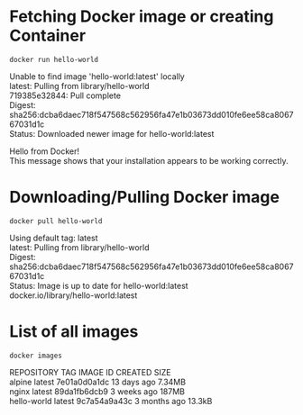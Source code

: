 # Fetching Docker image or creating Container
``` Docker
docker run hello-world
```

Unable to find image 'hello-world:latest' locally  
latest: Pulling from library/hello-world  
719385e32844: Pull complete  
Digest: sha256:dcba6daec718f547568c562956fa47e1b03673dd010fe6ee58ca806767031d1c  
Status: Downloaded newer image for hello-world:latest  

Hello from Docker!  
This message shows that your installation appears to be working correctly.  

# Downloading/Pulling Docker image
``` Docker
docker pull hello-world
```
Using default tag: latest  
latest: Pulling from library/hello-world  
Digest: sha256:dcba6daec718f547568c562956fa47e1b03673dd010fe6ee58ca806767031d1c  
Status: Image is up to date for hello-world:latest  
docker.io/library/hello-world:latest  

# List of all images
``` Docker
docker images
```
REPOSITORY      TAG       IMAGE ID       CREATED        SIZE  
alpine          latest    7e01a0d0a1dc   13 days ago    7.34MB  
nginx           latest    89da1fb6dcb9   3 weeks ago    187MB  
hello-world     latest    9c7a54a9a43c   3 months ago   13.3kB  
